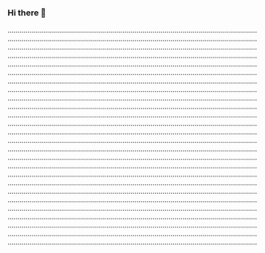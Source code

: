 ### Hi there 👋

........................................................................................................................................................................................................................................................................................................................................................................................................................................................................................................................................................................................................................................................................................................................................................................................................................................................................................................................................................................................................................................................................................................................................................................................................................................................................................................................................................................................................................................................................................................................................................................................................................................................................................................................................................................................................................................................................................................................................................................................................................................................................................................................................................................................................................................................................................................................................................................................................................................................................................................................................................................................................................................................................................................................................................................................................................................................................................................................................................................................................................................................................................................................................................................................................................................................................................................................................................